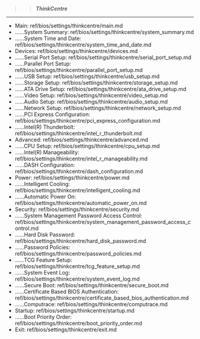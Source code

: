 
>> ***ThinkCentre***

---

- Main: ref/bios/settings/thinkcentre/main.md
- ......System Summary: ref/bios/settings/thinkcentre/system_summary.md
- ......System Time and Date: ref/bios/settings/thinkcentre/system_time_and_date.md
- Devices: ref/bios/settings/thinkcentre/devices.md
- ......Serial Port Setup: ref/bios/settings/thinkcentre/serial_port_setup.md
- ......Parallel Port Setup: ref/bios/settings/thinkcentre/parallel_port_setup.md
- ......USB Setup: ref/bios/settings/thinkcentre/usb_setup.md
- ......Storage Setup: ref/bios/settings/thinkcentre/storage_setup.md
- ......ATA Drive Setup: ref/bios/settings/thinkcentre/ata_drive_setup.md
- ......Video Setup: ref/bios/settings/thinkcentre/video_setup.md
- ......Audio Setup: ref/bios/settings/thinkcentre/audio_setup.md
- ......Network Setup: ref/bios/settings/thinkcentre/network_setup.md
- ......PCI Express Configuration: ref/bios/settings/thinkcentre/pci_express_configuration.md
- ......Intel(R) Thunderbolt: ref/bios/settings/thinkcentre/intel_r_thunderbolt.md
- Advanced: ref/bios/settings/thinkcentre/advanced.md
- ......CPU Setup: ref/bios/settings/thinkcentre/cpu_setup.md
- ......Intel(R) Manageability: ref/bios/settings/thinkcentre/intel_r_manageability.md
- ......DASH Configuration: ref/bios/settings/thinkcentre/dash_configuration.md
- Power: ref/bios/settings/thinkcentre/power.md
- ......Intelligent Cooling: ref/bios/settings/thinkcentre/intelligent_cooling.md
- ......Automatic Power On: ref/bios/settings/thinkcentre/automatic_power_on.md
- Security: ref/bios/settings/thinkcentre/security.md
- ......System Management Password Access Control: ref/bios/settings/thinkcentre/system_management_password_access_control.md
- ......Hard Disk Password: ref/bios/settings/thinkcentre/hard_disk_password.md
- ......Password Policies: ref/bios/settings/thinkcentre/password_policies.md
- ......TCG Feature Setup: ref/bios/settings/thinkcentre/tcg_feature_setup.md
- ......System Event Log: ref/bios/settings/thinkcentre/system_event_log.md
- ......Secure Boot: ref/bios/settings/thinkcentre/secure_boot.md
- ......Certificate Based BIOS Authentication: ref/bios/settings/thinkcentre/certificate_based_bios_authentication.md
- ......Computrace: ref/bios/settings/thinkcentre/computrace.md
- Startup: ref/bios/settings/thinkcentre/startup.md
- ......Boot Priority Order: ref/bios/settings/thinkcentre/boot_priority_order.md
- Exit: ref/bios/settings/thinkcentre/exit.md
